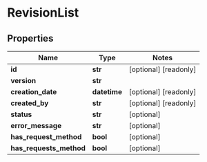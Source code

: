 # RevisionList

## Properties
Name | Type | Notes
------------ | ------------- | -------------
**id** | **str** | [optional] [readonly]
**version** | **str** |
**creation_date** | **datetime** | [optional] [readonly]
**created_by** | **str** | [optional] [readonly]
**status** | **str** | [optional]
**error_message** | **str** | [optional]
**has_request_method** | **bool** | [optional]
**has_requests_method** | **bool** | [optional]


